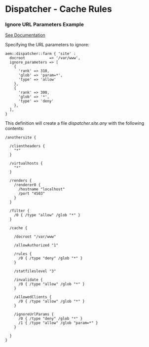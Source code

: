 # Dispatcher - Cache Rules

### Ignore URL Parameters Example

[See Documentation](https://docs.adobe.com/docs/en/dispatcher/disp-config.html#Ignoring%20URL%20Parameters)

Specifying the URL parameters to ignore:

~~~ puppet
aem::dispatcher::farm { 'site' :
  docroot           => '/var/www',
  ignore_parameters => [
    {
      'rank' => 310,
      'glob' => 'param=*',
      'type' => 'allow'
    },
    {
      'rank' => 300,
      'glob' => '*',
      'type' => 'deny'
    },
  ],
}
~~~

This definition will create a file *dispatcher.site.any* with the following contents:

~~~
/anothersite {

  /clientheaders {
    "*"
  }

  /virtualhosts {
    "*"
  }

  /renders {
    /renderer0 {
      /hostname "localhost"
      /port "4503"
    }
  }

  /filter {
    /0 { /type "allow" /glob "*" }
  }

  /cache {

    /docroot "/var/www"

    /allowAuthorized "1"

    /rules {
      /0 { /type "deny" /glob "*" }
    }

    /statfileslevel "3"

    /invalidate {
      /0 { /type "allow" /glob "*" }
    }

    /allowedClients {
      /0 { /type "allow" /glob "*" }
    }

    /ignoreUrlParams {
      /0 { /type "deny" /glob "*" }
      /1 { /type "allow" /glob "param=*" }
    }

  }
}
~~~